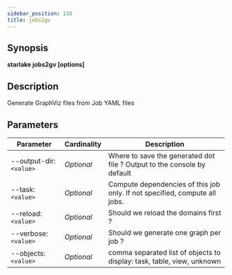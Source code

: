 ```yaml
---
sidebar_position: 110
title: jobs2gv
---
```



## Synopsis

**starlake jobs2gv [options]**

## Description
Generate GraphViz files from Job YAML files

## Parameters

Parameter|Cardinality|Description
---|---|---
--output-dir:`<value>`|*Optional*|Where to save the generated dot file ? Output to the console by default
--task:`<value>`|*Optional*|Compute dependencies of this job only. If not specified, compute all jobs.
--reload:`<value>`|*Optional*|Should we reload the domains first ?
--verbose:`<value>`|*Optional*|Should we generate one graph per job ?
--objects:`<value>`|*Optional*|comma separated list of objects to display: task, table, view, unknown

